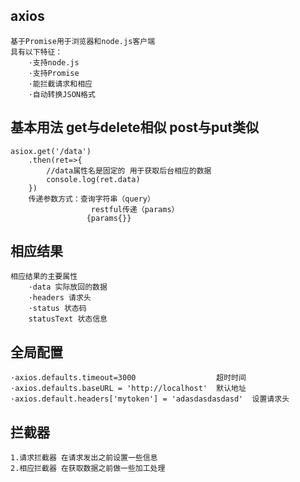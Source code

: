 ## axios
    基于Promise用于浏览器和node.js客户端
    具有以下特征：
        ·支持node.js
        ·支持Promise
        ·能拦截请求和相应
        ·自动转换JSON格式

## 基本用法 get与delete相似 post与put类似
    asiox.get('/data') 
        .then(ret=>{
            //data属性名是固定的 用于获取后台相应的数据
            console.log(ret.data)
        })
        传递参数方式：查询字符串（query） 
                      restful传递（params） 
                     {params{}}

## 相应结果
    相应结果的主要属性
        ·data 实际放回的数据
        ·headers 请求头
        ·status 状态码
        statusText 状态信息

## 全局配置
    ·axios.defaults.timeout=3000                  超时时间
    ·axios.defaults.baseURL = 'http://localhost'  默认地址
    ·axios.default.headers['mytoken'] = 'adasdasdasdasd'  设置请求头

## 拦截器
    1.请求拦截器 在请求发出之前设置一些信息
    2.相应拦截器 在获取数据之前做一些加工处理